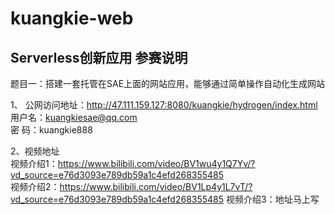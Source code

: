 # kuangkie-web
## Serverless创新应用 参赛说明
题目一：搭建一套托管在SAE上面的网站应用，能够通过简单操作自动化生成网站

1、 公网访问地址：http://47.111.159.127:8080/kuangkie/hydrogen/index.html<br>    	用户名：kuangkiesae@qq.com<br> 	密    码：kuangkie888

 2、视频地址 <br>
 视频介绍1：https://www.bilibili.com/video/BV1wu4y1Q7Yv/?vd_source=e76d3093e789db59a1c4efd268355485
 <br>
 视频介绍2：https://www.bilibili.com/video/BV1Lp4y1L7vT/?vd_source=e76d3093e789db59a1c4efd268355485
 视频介绍3：地址马上写
 

